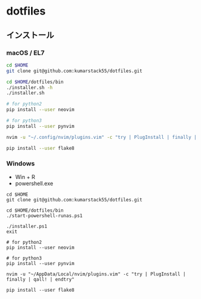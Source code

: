 # dotfiles

## インストール

### macOS / EL7

```bash
cd $HOME
git clone git@github.com:kumarstack55/dotfiles.git

cd $HOME/dotfiles/bin
./installer.sh -h
./installer.sh

# for python2
pip install --user neovim

# for python3
pip install --user pynvim

nvim -u "~/.config/nvim/plugins.vim" -c "try | PlugInstall | finally | qall! | endtry"

pip install --user flake8
```

### Windows

* Win + R
* powershell.exe

```
cd $HOME
git clone git@github.com:kumarstack55/dotfiles.git

cd $HOME/dotfiles/bin
./start-powershell-runas.ps1
```

```
./installer.ps1
exit
```

```
# for python2
pip install --user neovim

# for python3
pip install --user pynvim

nvim -u "~/AppData/Local/nvim/plugins.vim" -c "try | PlugInstall | finally | qall! | endtry"

pip install --user flake8
```
